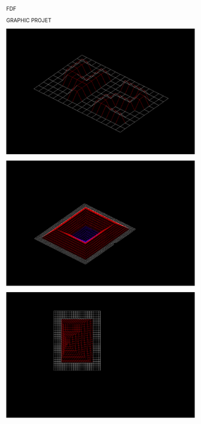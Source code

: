 FDF 

GRAPHIC PROJET


![Alt text](./img/42.png?raw=true "Optional Title")

![Alt text](./img/cone.png?raw=true "Optional Title")

![Alt text](./img/pyra.png?raw=true "Optional Title")
